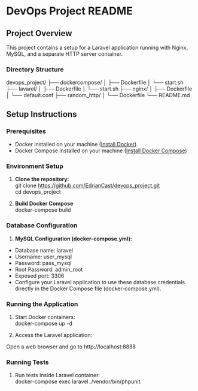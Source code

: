# DevOps Project README

## Project Overview

This project contains a setup for a Laravel application running with Nginx, MySQL, and a separate HTTP server container.

### Directory Structure
devops_project/
├── dockercompose/
│ ├── Dockerfile
│ └── start.sh
├── lavarel/
│ ├── Dockerfile
│ └── start.sh
├── nginx/
│ ├── Dockerfile
│ └── default.conf
├── random_http/
│ └── Dockerfile
└── README.md

## Setup Instructions

### Prerequisites

- Docker installed on your machine ([Install Docker](https://docs.docker.com/get-docker/))
- Docker Compose installed on your machine ([Install Docker Compose](https://docs.docker.com/compose/install/))

### Environment Setup

1. **Clone the repository:** <br>
   git clone <https://github.com/EdrianCast/devops_project.git> <br>
   cd devops_project
   
1. **Build Docker Compose** <br>
   docker-compose build

### Database Configuration
1. **MySQL Configuration (docker-compose.yml):**

- Database name: laravel
- Username: user_mysql
- Password: pass_mysql
- Root Password: admin_root
- Exposed port: 3306
- Configure your Laravel application to use these database credentials directly in the Docker Compose file (docker-compose.yml).

### Running the Application
1. Start Docker containers: <br>
docker-compose up -d

2. Access the Laravel application: 

Open a web browser and go to http://localhost:8888

### Running Tests
1. Run tests inside Laravel container: <br>
docker-compose exec laravel ./vendor/bin/phpunit

